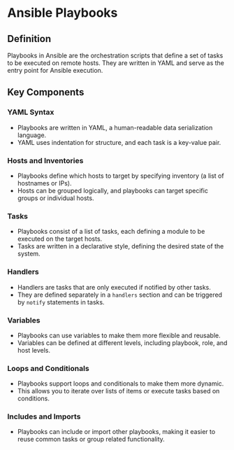 # Ansible Playbooks

## Definition
Playbooks in Ansible are the orchestration scripts that define a set of tasks to be executed on remote hosts. They are written in YAML and serve as the entry point for Ansible execution.

## Key Components

### YAML Syntax
- Playbooks are written in YAML, a human-readable data serialization language.
- YAML uses indentation for structure, and each task is a key-value pair.

### Hosts and Inventories
- Playbooks define which hosts to target by specifying inventory (a list of hostnames or IPs).
- Hosts can be grouped logically, and playbooks can target specific groups or individual hosts.

### Tasks
- Playbooks consist of a list of tasks, each defining a module to be executed on the target hosts.
- Tasks are written in a declarative style, defining the desired state of the system.

### Handlers
- Handlers are tasks that are only executed if notified by other tasks.
- They are defined separately in a `handlers` section and can be triggered by `notify` statements in tasks.

### Variables
- Playbooks can use variables to make them more flexible and reusable.
- Variables can be defined at different levels, including playbook, role, and host levels.

### Loops and Conditionals
- Playbooks support loops and conditionals to make them more dynamic.
- This allows you to iterate over lists of items or execute tasks based on conditions.

### Includes and Imports
- Playbooks can include or import other playbooks, making it easier to reuse common tasks or group related functionality.
